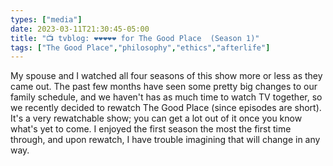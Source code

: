 ```yaml
---
types: ["media"]
date: 2023-03-11T21:30:45-05:00
title: "📺 tvblog: ❤️❤️❤️❤️❤️ for The Good Place  (Season 1)"
tags: ["The Good Place","philosophy","ethics","afterlife"]
---
```

My spouse and I watched all four seasons of this show more or less as they came out. The past few months have seen some pretty big changes to our family schedule, and we haven't has as much time to watch TV together, so we recently decided to rewatch The Good Place (since episodes are short). It's a very rewatchable show; you can get a lot out of it once you know what's yet to come. I enjoyed the first season the most the first time through, and upon rewatch, I have trouble imagining that will change in any way.

